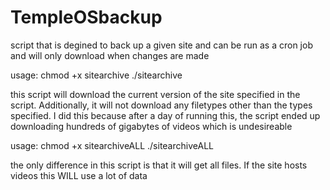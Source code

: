# TempleOSbackup
script that is degined to back up a given site and can be run as a cron job and will only download when changes are made

usage: 
chmod +x sitearchive
./sitearchive

this script will download the current version of the site specified in the script.  Additionally, it will not download any filetypes other than the types specified.  I did this because after a day of running this, the script ended up downloading hundreds of gigabytes of videos which is undesireable

usage: 
chmod +x sitearchiveALL
./sitearchiveALL

the only difference in this script is that it will get all files.  If the site hosts videos this WILL use a lot of data
